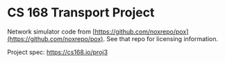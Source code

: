 # CS 168 Transport Project

Network simulator code from [https://github.com/noxrepo/pox](https://github.com/noxrepo/pox). See that repo for licensing information.

Project spec: https://cs168.io/proj3
